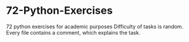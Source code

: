 # 72-Python-Exercises
72 python exercises for academic purposes
Difficulty of tasks is random.
Every file contains a comment, which explains the task.
